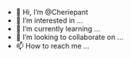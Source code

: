 - 👋 Hi, I’m @Cheriepant
- 👀 I’m interested in ...
- 🌱 I’m currently learning ...
- 💞️ I’m looking to collaborate on ...
- 📫 How to reach me ...

<!---
Cheriepant/Cheriepant is a ✨ special ✨ repository because its `README.md` (this file) appears on your GitHub profile.
You can click the Preview link to take a look at your changes.
--->
